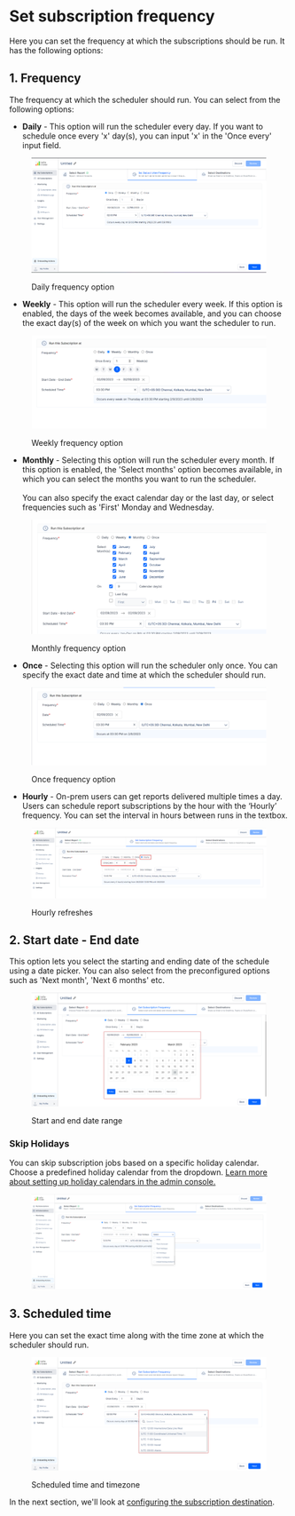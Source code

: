 # Set subscription frequency

Here you can set the frequency at which the subscriptions should be run. It has the following options:

## 1. Frequency

The frequency at which the scheduler should run. You can select from the following options:&#x20;

* **Daily** - This option will run the scheduler every day.  If you want to schedule once every 'x' day(s), you can input 'x' in the 'Once every' input field.

<figure><img src="../../../.gitbook/assets/image (86).png" alt=""><figcaption><p>Daily frequency option</p></figcaption></figure>

* **Weekly** - This option will run the scheduler every week. If this option is enabled, the days of the week becomes available, and you can choose the exact day(s) of the week on which you want the scheduler to run.

<figure><img src="../../../.gitbook/assets/weekly-frequency.png" alt=""><figcaption><p>Weekly frequency option</p></figcaption></figure>

* **Monthly** - Selecting this option will run the scheduler every month. If this option is enabled, the 'Select months' option becomes available, in which you can select the months you want to run the scheduler. \
  \
  You can also specify the exact calendar day or the last day, or select frequencies such as 'First' Monday and Wednesday.

<figure><img src="../../../.gitbook/assets/monthly-frequency.png" alt=""><figcaption><p>Monthly frequency option</p></figcaption></figure>

* **Once** - Selecting this option will run the scheduler only once. You can specify the exact date and time at which the scheduler should run.

<figure><img src="../../../.gitbook/assets/once-frequency.png" alt=""><figcaption><p>Once frequency option</p></figcaption></figure>

* **Hourly** - On-prem users can get reports delivered multiple times a day. Users can schedule report subscriptions by the hour with the ‘Hourly’ frequency. You can set the interval in hours between runs in the textbox.

<figure><img src="../../../.gitbook/assets/image (664).png" alt=""><figcaption><p>Hourly refreshes</p></figcaption></figure>

## 2. Start date - End date&#x20;

This option lets you select the starting and ending date of the schedule using a date picker. You can also select from the preconfigured options such as 'Next month', 'Next 6 months' etc.&#x20;

<figure><img src="../../../.gitbook/assets/frequency-date.png" alt=""><figcaption><p>Start and end date range</p></figcaption></figure>

### Skip Holidays

You can skip subscription jobs based on a specific holiday calendar. Choose a predefined holiday calendar from the dropdown. [Learn more about setting up holiday calendars in the admin console.](../../../advanced-topics/admin-console/settings/holidays.md)

<figure><img src="../../../.gitbook/assets/image (2) (1) (1).png" alt=""><figcaption></figcaption></figure>

## 3. Scheduled time&#x20;

Here you can set the exact time along with the time zone at which the scheduler should run.

<figure><img src="../../../.gitbook/assets/timezone.png" alt=""><figcaption><p>Scheduled time and timezone</p></figcaption></figure>

In the next section, we'll look at [configuring the subscription destination](select-destination-s/).
